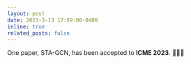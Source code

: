 ```yaml
---
layout: post
date: 2023-3-13 17:59:00-0400
inline: true
related_posts: false
---
```


One paper, STA-GCN, has been accepted to **ICME 2023**. 🎉🎉🎉
